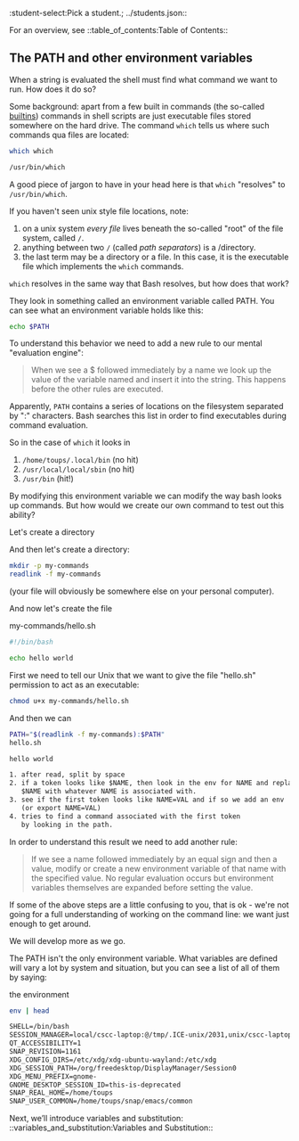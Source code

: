 :student-select:Pick a student.; ../students.json::

For an overview, see ::table_of_contents:Table of Contents::

## The PATH and other environment variables

When a string is evaluated the shell must find what command we want to
run. How does it do so?

Some background: apart from a few built in commands (the so-called
[builtins](https://www.gnu.org/software/bash/manual/html_node/Bash-Builtins.html))
commands in shell scripts are just executable files stored somewhere on
the hard drive. The command `which` tells us where such commands qua
files are located:

```bash 
which which
```

```bash 
/usr/bin/which
```

A good piece of jargon to have in your head here is that `which`
"resolves" to `/usr/bin/which`.

If you haven't seen unix style file locations, note:

1.  on a unix system *every file* lives beneath the so-called "root" of
    the file system, called `/`.
2.  anything between two `/` (called *path separators*) is a /directory.
3.  the last term may be a directory or a file. In this case, it is the
    executable file which implements the `which` commands.

`which` resolves in the same way that Bash resolves, but how does that
work?

They look in something called an environment variable called PATH. You
can see what an environment variable holds like this:

```bash capture
echo $PATH
```


To understand this behavior we need to add a new rule to our mental
"evaluation engine":

> When we see a $ followed immediately by a name we look up the value of
> the variable named and insert it into the string. This happens before
> the other rules are executed.

Apparently, `PATH` contains a series of locations on the filesystem
separated by ":" characters. Bash searches this list in order to find
executables during command evaluation.

So in the case of `which` it looks in

1.  `/home/toups/.local/bin` (no hit)
2.  `/usr/local/local/sbin` (no hit)
3.  `/usr/bin` (hit!)

By modifying this environment variable we can modify the way bash looks
up commands. But how would we create our own command to test out this
ability?

Let's create a directory

And then let's create a directory:

```bash capture
mkdir -p my-commands
readlink -f my-commands
```


(your file will obviously be somewhere else on your personal computer).

And now let's create the file


my-commands/hello.sh


```bash file=my-commands/hello.sh
#!/bin/bash

echo hello world

```


First we need to tell our Unix that we want to give the file "hello.sh"
permission to act as an executable:

```bash 
chmod u+x my-commands/hello.sh
```

And then we can

```bash 
PATH="$(readlink -f my-commands):$PATH"
hello.sh
```

```bash 
hello world
```

```txt file=rules.txt
1. after read, split by space
2. if a token looks like $NAME, then look in the env for NAME and replace the
   $NAME with whatever NAME is associated with.
3. see if the first token looks like NAME=VAL and if so we add an env
   (or export NAME=VAL)
4. tries to find a command associated with the first token 
   by looking in the path.

```


In order to understand this result we need to add another rule:

> If we see a name followed immediately by an equal sign and then a value,
> modify or create a new environment variable of that name with the
> specified value. No regular evaluation occurs but environment
> variables themselves are expanded before setting the value.

If some of the above steps are a little confusing to you, that is ok -
we're not going for a full understanding of working on the command line:
we want just enough to get around.

We will develop more as we go.

The PATH isn't the only environment variable. What variables are defined
will vary a lot by system and situation, but you can see a list of all
of them by saying:


the environment


```bash 
env | head
```


```org 
SHELL=/bin/bash
SESSION_MANAGER=local/cscc-laptop:@/tmp/.ICE-unix/2031,unix/cscc-laptop:/tmp/.ICE-unix/2031
QT_ACCESSIBILITY=1
SNAP_REVISION=1161
XDG_CONFIG_DIRS=/etc/xdg/xdg-ubuntu-wayland:/etc/xdg
XDG_SESSION_PATH=/org/freedesktop/DisplayManager/Session0
XDG_MENU_PREFIX=gnome-
GNOME_DESKTOP_SESSION_ID=this-is-deprecated
SNAP_REAL_HOME=/home/toups
SNAP_USER_COMMON=/home/toups/snap/emacs/common
```

Next, we’ll introduce variables and substitution: ::variables_and_substitution:Variables and Substitution::
